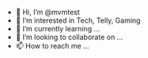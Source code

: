 - 👋 Hi, I’m @mvmtest
- 👀 I’m interested in Tech, Telly, Gaming
- 🌱 I’m currently learning ...
- 💞️ I’m looking to collaborate on ...
- 📫 How to reach me ...

<!---
mvmtest/mvmtest is a ✨ special ✨ repository because its `README.md` (this file) appears on your GitHub profile.
You can click the Preview link to take a look at your changes.
--->
